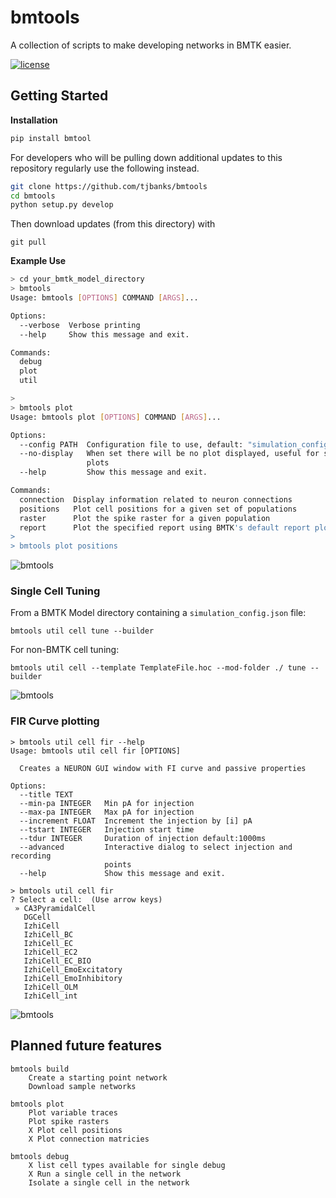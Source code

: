 # bmtools
A collection of scripts to make developing networks in BMTK easier.

[![license](https://img.shields.io/github/license/mashape/apistatus.svg?maxAge=2592000)](https://github.com/tjbanks/bmtool/blob/master/LICENSE) 

## Getting Started

**Installation**

```bash
pip install bmtool
```
For developers who will be pulling down additional updates to this repository regularly use the following instead.
```bash
git clone https://github.com/tjbanks/bmtools
cd bmtools
python setup.py develop
```
Then download updates (from this directory) with
```
git pull
```

**Example Use**

```bash
> cd your_bmtk_model_directory
> bmtools
Usage: bmtools [OPTIONS] COMMAND [ARGS]...

Options:
  --verbose  Verbose printing
  --help     Show this message and exit.

Commands:
  debug
  plot
  util

>  
> bmtools plot 
Usage: bmtools plot [OPTIONS] COMMAND [ARGS]...

Options:
  --config PATH  Configuration file to use, default: "simulation_config.json"
  --no-display   When set there will be no plot displayed, useful for saving
                 plots
  --help         Show this message and exit.

Commands:
  connection  Display information related to neuron connections
  positions   Plot cell positions for a given set of populations
  raster      Plot the spike raster for a given population
  report      Plot the specified report using BMTK's default report plotter
>
> bmtools plot positions
```
![bmtools](./figure.png "Positions Figure")

### Single Cell Tuning

From a BMTK Model directory containing a `simulation_config.json` file:
```
bmtools util cell tune --builder
```

For non-BMTK cell tuning:
```
bmtools util cell --template TemplateFile.hoc --mod-folder ./ tune --builder
```
![bmtools](./figure2.png "Tuning Figure")

### FIR Curve plotting

```
> bmtools util cell fir --help
Usage: bmtools util cell fir [OPTIONS]

  Creates a NEURON GUI window with FI curve and passive properties

Options:
  --title TEXT
  --min-pa INTEGER   Min pA for injection
  --max-pa INTEGER   Max pA for injection
  --increment FLOAT  Increment the injection by [i] pA
  --tstart INTEGER   Injection start time
  --tdur INTEGER     Duration of injection default:1000ms
  --advanced         Interactive dialog to select injection and recording
                     points
  --help             Show this message and exit.

> bmtools util cell fir
? Select a cell:  (Use arrow keys)
 » CA3PyramidalCell
   DGCell
   IzhiCell
   IzhiCell_BC
   IzhiCell_EC
   IzhiCell_EC2
   IzhiCell_EC_BIO
   IzhiCell_EmoExcitatory
   IzhiCell_EmoInhibitory
   IzhiCell_OLM
   IzhiCell_int
```

![bmtools](./figure3.png "FIR Figure")

## Planned future features
```
bmtools build
    Create a starting point network
    Download sample networks

bmtools plot
    Plot variable traces
    Plot spike rasters
    X Plot cell positions
    X Plot connection matricies
    
bmtools debug 
    X list cell types available for single debug
    X Run a single cell in the network
    Isolate a single cell in the network
```
